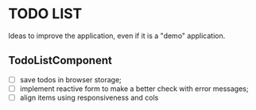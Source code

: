 # TODO LIST

Ideas to improve the application, even if it is a "demo" application.

## TodoListComponent

-   [ ] save todos in browser storage;
-   [ ] implement reactive form to make a better check with error messages;
-   [ ] align items using responsiveness and cols
